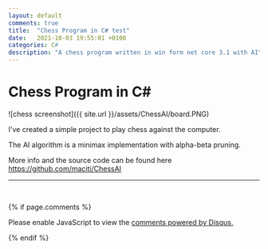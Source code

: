 ```yaml
---
layout: default
comments: true
title:  "Chess Program in C# test"
date:   2021-10-03 19:55:01 +0100
categories: C#
description: "A chess program written in win form net core 3.1 with AI"
---
```

# [](#header-1) Chess Program in C#

![chess screenshot]({{ site.url }}/assets/ChessAI/board.PNG)

I've created a simple project to play chess against the computer. 

The AI algorithm is a minimax implementation with alpha-beta pruning.

More info and the source code can be found here <a href="https://github.com/maciti/ChessAI">https://github.com/maciti/ChessAI</a>
<hr/>

<br/>





{% if page.comments %}

<div id="disqus_thread"></div>
<script>

/**
*  RECOMMENDED CONFIGURATION VARIABLES: EDIT AND UNCOMMENT THE SECTION BELOW TO INSERT DYNAMIC VALUES FROM YOUR PLATFORM OR CMS.
*  LEARN WHY DEFINING THESE VARIABLES IS IMPORTANT: https://disqus.com/admin/universalcode/#configuration-variables*/

var disqus_config = function () {
this.page.url = 'https://maciti.github.io/c-sharp/2021/10/03/chess-program-in-c-sharp3-test.html';  // Replace PAGE_URL with your page's canonical URL variable
this.page.identifier = '2021-10-03-chess-program-in-c-sharp'; // Replace PAGE_IDENTIFIER with your page's unique identifier variable
};

(function() { // DON'T EDIT BELOW THIS LINE
var d = document, s = d.createElement('script');
s.src = 'https://maciti-github-io.disqus.com/embed.js';
s.setAttribute('data-timestamp', +new Date());
(d.head || d.body).appendChild(s);
})();
</script>
<noscript>Please enable JavaScript to view the <a href="https://disqus.com/?ref_noscript">comments powered by Disqus.</a></noscript>
  
{% endif %}
